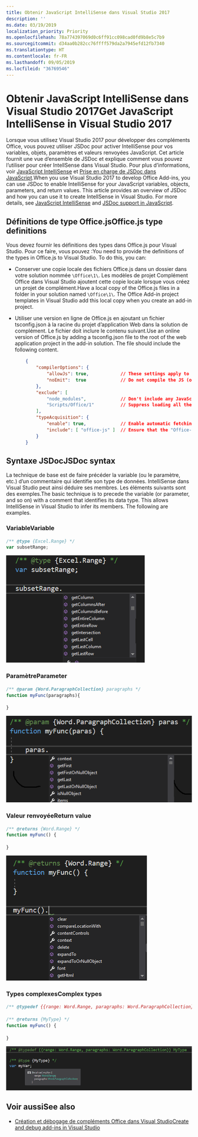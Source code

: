 ```yaml
---
title: Obtenir JavaScript IntelliSense dans Visual Studio 2017
description: ''
ms.date: 03/19/2019
localization_priority: Priority
ms.openlocfilehash: 78a774397069d0c6ff91cc098cad0fd9b8e5c7b9
ms.sourcegitcommit: d34aa0b282cc76ffff579da2a7945efd12fb7340
ms.translationtype: HT
ms.contentlocale: fr-FR
ms.lasthandoff: 09/05/2019
ms.locfileid: "36769546"
---
```

# <a name="get-javascript-intellisense-in-visual-studio-2017"></a><span data-ttu-id="66be8-102">Obtenir JavaScript IntelliSense dans Visual Studio 2017</span><span class="sxs-lookup"><span data-stu-id="66be8-102">Get JavaScript IntelliSense in Visual Studio 2017</span></span>

<span data-ttu-id="66be8-p101">Lorsque vous utilisez Visual Studio 2017 pour développer des compléments Office, vous pouvez utiliser JSDoc pour activer IntelliSense pour vos variables, objets, paramètres et valeurs renvoyées JavaScript. Cet article fournit une vue d’ensemble de JSDoc et explique comment vous pouvez l’utiliser pour créer IntellSense dans Visual Studio. Pour plus d’informations, voir [JavaScript IntelliSense](/visualstudio/ide/javascript-intellisense) et [Prise en charge de JSDoc dans JavaScript](https://github.com/Microsoft/TypeScript/wiki/JsDoc-support-in-JavaScript).</span><span class="sxs-lookup"><span data-stu-id="66be8-p101">When you use Visual Studio 2017 to develop Office Add-ins, you can use JSDoc to enable IntelliSense for your JavaScript variables, objects, parameters, and return values. This article provides an overview of JSDoc and how you can use it to create IntellSense in Visual Studio. For more details, see [JavaScript IntelliSense](/visualstudio/ide/javascript-intellisense) and [JSDoc support in JavaScript](https://github.com/Microsoft/TypeScript/wiki/JsDoc-support-in-JavaScript).</span></span> 

## <a name="officejs-type-definitions"></a><span data-ttu-id="66be8-106">Définitions de type Office.js</span><span class="sxs-lookup"><span data-stu-id="66be8-106">Office.js type definitions</span></span>

<span data-ttu-id="66be8-p102">Vous devez fournir les définitions des types dans Office.js pour Visual Studio. Pour ce faire, vous pouvez :</span><span class="sxs-lookup"><span data-stu-id="66be8-p102">You need to provide the definitions of the types in Office.js to Visual Studio. To do this, you can:</span></span>

- <span data-ttu-id="66be8-p103">Conserver une copie locale des fichiers Office.js dans un dossier dans votre solution nommée `\Office\1\`. Les modèles de projet Complément Office dans Visual Studio ajoutent cette copie locale lorsque vous créez un projet de complément.</span><span class="sxs-lookup"><span data-stu-id="66be8-p103">Have a local copy of the Office.js files in a folder in your solution named `\Office\1\`. The Office Add-in project templates in Visual Studio add this local copy when you create an add-in project.</span></span> 
- <span data-ttu-id="66be8-p104">Utiliser une version en ligne de Office.js en ajoutant un fichier tsconfig.json à la racine du projet d’application Web dans la solution de complément. Le fichier doit inclure le contenu suivant.</span><span class="sxs-lookup"><span data-stu-id="66be8-p104">Use an online version of Office.js by adding a tsconfig.json file to the root of the web application project in the add-in solution. The file should include the following content.</span></span>

    ```json
        {
            "compilerOptions": {
                "allowJs": true,            // These settings apply to JavaScript files also.
                "noEmit":  true             // Do not compile the JS (or TS) files in this project.
            },
            "exclude": [
                "node_modules",             // Don't include any JavaScript found under "node_modules".
                "Scripts/Office/1"          // Suppress loading all the JavaScript files from the Office NuGet package.
            ],
            "typeAcquisition": {
                "enable": true,             // Enable automatic fetching of type definitions for detected JavaScript libraries.
                "include": [ "office-js" ]  // Ensure that the "Office-js" type definition is fetched.
            }
        }
    ```

## <a name="jsdoc-syntax"></a><span data-ttu-id="66be8-113">Syntaxe JSDoc</span><span class="sxs-lookup"><span data-stu-id="66be8-113">JSDoc syntax</span></span>

<span data-ttu-id="66be8-p105">La technique de base est de faire précéder la variable (ou le paramètre, etc.) d’un commentaire qui identifie son type de données. IntelliSense dans Visual Studio peut ainsi déduire ses membres. Les éléments suivants sont des exemples.</span><span class="sxs-lookup"><span data-stu-id="66be8-p105">The basic technique is to precede the variable (or parameter, and so on) with a comment that identifies its data type. This allows IntelliSense in Visual Studio to infer its members. The following are examples.</span></span>

### <a name="variable"></a><span data-ttu-id="66be8-117">Variable</span><span class="sxs-lookup"><span data-stu-id="66be8-117">Variable</span></span>

```js
/** @type {Excel.Range} */
var subsetRange;
```
![IntelliSense pour variable](../images/intellisense-vs17-var.png)

### <a name="parameter"></a><span data-ttu-id="66be8-119">Paramètre</span><span class="sxs-lookup"><span data-stu-id="66be8-119">Parameter</span></span>

```js
/** @param {Word.ParagraphCollection} paragraphs */
function myFunc(paragraphs){

}
```
![IntelliSense pour paramètre](../images/intellisense-vs17-param.png)

### <a name="return-value"></a><span data-ttu-id="66be8-121">Valeur renvoyée</span><span class="sxs-lookup"><span data-stu-id="66be8-121">Return value</span></span>

```js
/** @returns {Word.Range} */
function myFunc() {

}
```
![IntelliSense pour la valeur renvoyée](../images/intellisense-vs17-return.png)

### <a name="complex-types"></a><span data-ttu-id="66be8-123">Types complexes</span><span class="sxs-lookup"><span data-stu-id="66be8-123">Complex types</span></span>

```js
/** @typedef {{range: Word.Range, paragraphs: Word.ParagraphCollection}} MyType

/** @returns {MyType} */
function myFunc() {

}
```
![IntelliSense pour le type complexe](../images/intellisense-vs17-complex-type.png)

## <a name="see-also"></a><span data-ttu-id="66be8-125">Voir aussi</span><span class="sxs-lookup"><span data-stu-id="66be8-125">See also</span></span>

- [<span data-ttu-id="66be8-126">Création et débogage de compléments Office dans Visual Studio</span><span class="sxs-lookup"><span data-stu-id="66be8-126">Create and debug add-ins in Visual Studio</span></span>](create-and-debug-office-add-ins-in-visual-studio.md)
